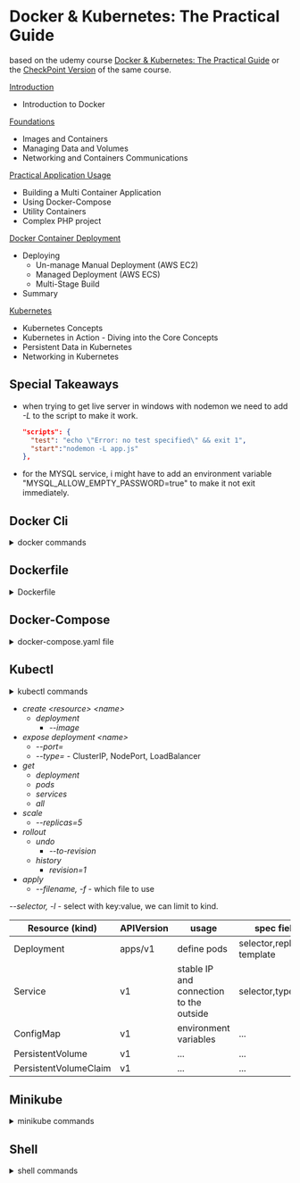 <!--
ignore these words in spell check for this file
// cSpell:ignore udemy hyperv
-->

# Docker & Kubernetes: The Practical Guide

based on the udemy course [Docker & Kubernetes: The Practical Guide](https://www.udemy.com/course/docker-kubernetes-the-practical-guide/) or the [CheckPoint Version](https://checkpoint.udemy.com/course/docker-kubernetes-the-practical-guide) of the same course. 


[Introduction](lectures/01-introduction.md) 

- Introduction to Docker

[Foundations](lectures/02-foundations.md)

- Images and Containers
- Managing Data and Volumes
- Networking and Containers Communications

[Practical Application Usage](lectures/03-practical.md)

- Building a Multi Container Application
- Using Docker-Compose
- Utility Containers
- Complex PHP project

[Docker Container Deployment](lectures/04-deployment.md)

- Deploying
  - Un-manage Manual Deployment (AWS EC2)
  - Managed Deployment (AWS ECS)
  - Multi-Stage Build
- Summary

[Kubernetes](lectures/05-kubernetes.md)

- Kubernetes Concepts
- Kubernetes in Action - Diving into the Core Concepts
- Persistent Data in Kubernetes
- Networking in Kubernetes



## Special Takeaways

- when trying to get live server in windows with nodemon we need to add *-L* to the script to make it work.
  ```json 
  "scripts": {
    "test": "echo \"Error: no test specified\" && exit 1",
    "start":"nodemon -L app.js"
  },
  ```
- for the MYSQL service, i might have to add an environment variable "MYSQL_ALLOW_EMPTY_PASSWORD=true" to make it not exit immediately.

## Docker Cli

<details>
<summary>
docker commands
</summary>

docker container run
- *--pull "always|missing|never"*  - the quotes don't matter, we can skip them. "missing" is default.
- *--workdir,-w "folder path"* - overwrite working directory

</details>


## Dockerfile 

<details>
<summary>
Dockerfile
</summary>

[Reference](https://docs.docker.com/engine/reference/builder/)

Stanza | format | usages | note
------------|---------|--------|----
FROM | image:tag | base image | add `as` to label step
WORKDIR | directory | move to folder | create if needed
COPY | source destination | copy contents | NA
RUN | shell command | installing packages, | NA
ENV | name=value | environment variables | NA
ARG | name=default value | build time variables | *--build-arg* in docker image build
EXPOSE | port number | expose port | optional?
VOLUME | location inside image | anonymous volume?| optional
CMD | ["shell","command"] | image starting command | `--from=step`
ENTRYPOINT | ["shell","command"] | entry point when passing a command | limit what we can do with the container. similar to `CMD` in some ways
ADD |
USER |
ONBUILD |
STOPSIGNAL |
HEALTHCHECK |
SHELL |


</details>

## Docker-Compose

<details>
<summary>
docker-compose.yaml file
</summary>

[Reference](https://docs.docker.com/compose/compose-file/compose-file-v3/)
- version:
- services:
  - \<service name>:
    - image:
    - build:
      - context:
      - dockerfile:
      - args:
        - key:value format
    - stdin_open: \<boolean>
    - tty: \<boolean>
    - volumes:
      - list of volume patterns (anonymous, named, bind mounts)
      - can be suffixed with ":ro" or ":delegated"
    - environment:
      - variable:value (key:value format) OR list of variable=value entires
    - env_file:
      - list of \<file location>
    - ports
      - list of "\<external>:\<internal>" ports
    - networks
      - list of networks
    - depends on
      - list of services that need to be up before this one
    - working_dir: override dockerfile 
    - entrypoint: override dockerfile
- networks:
  - \<network name>:
- volumes:
  - named volumes \<volume name>:

commands
- up
  - *--detach,-d*
  - *--build*
  - *--no-build*
  - *--no-start*
- down
- run \<service name> \<arguments>
- exec
- ps
- top
</details>


## Kubectl

<details>
<summary>
kubectl commands
</summary>

</details>

- *create \<resource> \<name>* 
  - *deployment*
    - *--image*
- *expose deployment \<name>*
  - *--port=*
  - *--type=* - ClusterIP, NodePort, LoadBalancer
- *get*
  - *deployment*
  - *pods*
  - *services*
  - *all*
- *scale*
  - *--replicas=5*
- *rollout*
  - *undo*
    - *--to-revision*
  - *history*
    - *revision=1*
- *apply*
  - *--filename, -f* - which file to use

*--selector, -l* - select with key:value, we can limit to kind.

Resource (kind) | APIVersion | usage | spec fields|selector match | values?
-------|-----------|----|-----|------|---
Deployment | apps/v1 | define pods |selector,replicas, template | \[same-file]template:metadata |...
Service | v1 |  stable IP and connection to the outside| selector,type,ports | deployment:template |type: "ClusterIP\NodePort\LoadBalancer"
ConfigMap | v1 | environment variables |... |... |...
PersistentVolume | v1 | ... |... |... |...
PersistentVolumeClaim | v1 | ...|...|... | ...

</details>


## Minikube

<details>
<summary>
minikube commands
</summary>

- *start*
  - *--driver=docker|hyperv*
- *delete*
- *status*
- *dashboard*
- *service* - get ip to use
</details>

## Shell

<details>
<summary>
shell commands
</summary>

```sh
$env:path

# curl get
curl --location --request GET 'localhost/story'
# curl alternative
Invoke-RestMethod 'localhost/story' -Method 'GET' -Headers $headers | ConvertTo-Json 
```
</details>